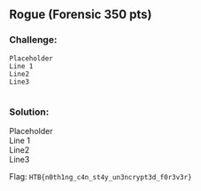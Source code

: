 ## Rogue (Forensic 350 pts)  
### Challenge:  
```
Placeholder    
Line 1    
Line2    
Line3    
  
```
  
### Solution:  
Placeholder    
Line 1    
Line2    
Line3    
  
  
Flag: `HTB{n0th1ng_c4n_st4y_un3ncrypt3d_f0r3v3r}`  
  
